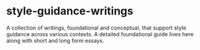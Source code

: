 style-guidance-writings
=======================

A collection of writings, foundational and conceptual, that support style guidance across various contexts.  A detailed foundational guide lives here along with short and long form essays.
